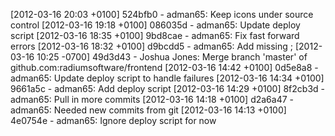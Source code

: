 [2012-03-16 20:03 +0100] 524bfb0 - adman65: Keep icons under source control
[2012-03-16 19:18 +0100] 086035d - adman65: Update deploy script
[2012-03-16 18:35 +0100] 9bd8cae - adman65: Fix fast forward errors
[2012-03-16 18:32 +0100] d9bcdd5 - adman65: Add missing ;
[2012-03-16 10:25 -0700] 49d3d43 - Joshua Jones: Merge branch 'master' of github.com:radiumsoftware/frontend
[2012-03-16 14:42 +0100] 0d5e8a8 - adman65: Update deploy script to handle failures
[2012-03-16 14:34 +0100] 9661a5c - adman65: Add deploy script
[2012-03-16 14:29 +0100] 8f2cb3d - adman65: Pull in more commits
[2012-03-16 14:18 +0100] d2a6a47 - adman65: Needed new commits from git
[2012-03-16 14:13 +0100] 4e0754e - adman65: Ignore deploy script for now
